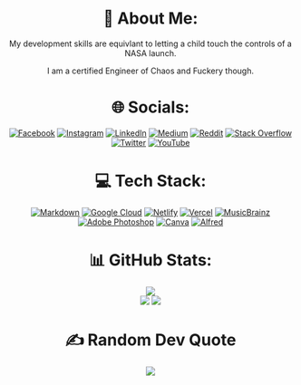 <h1 align="center"> 💫 About Me: </h1>


<p align="center"> My development skills are equivlant to letting a child touch the controls of a NASA launch. </p> 

<p align="center"> I am a certified Engineer of Chaos and Fuckery though. </p>


<h1 align="center"> 🌐 Socials: </h1>

<div align="center"> 

<a href="">[![Facebook](https://img.shields.io/badge/Facebook-%231877F2.svg?logo=Facebook&logoColor=white)](https://facebook.com/dontcallmedsmith)</a> <a href="">[![Instagram](https://img.shields.io/badge/Instagram-%23E4405F.svg?logo=Instagram&logoColor=white)](https://instagram.com/dsmith4life)</a> <a href="">[![LinkedIn](https://img.shields.io/badge/LinkedIn-%230077B5.svg?logo=linkedin&logoColor=white)](https://linkedin.com/in/whoisdsmith)</a> <a href="">[![Medium](https://img.shields.io/badge/Medium-12100E?logo=medium&logoColor=white)](https://medium.com/@dsmith4life)</a> <a href="">[![Reddit](https://img.shields.io/badge/Reddit-%23FF4500.svg?logo=Reddit&logoColor=white)](https://reddit.com/user/iamthereaper85)</a> <a href="">[![Stack Overflow](https://img.shields.io/badge/-Stackoverflow-FE7A16?logo=stack-overflow&logoColor=white)](https://stackoverflow.com/users/17231101)</a> <a href="">[![Twitter](https://img.shields.io/badge/Twitter-%231DA1F2.svg?logo=Twitter&logoColor=white)](https://twitter.com/wh0isdsmith)</a> <a href="">[![YouTube](https://img.shields.io/badge/YouTube-%23FF0000.svg?logo=YouTube&logoColor=white)](https://youtube.com/c/UCUUC12JAiWWRX8fenlAMHrw)</a>

</div>

<h1 align="center"> 💻 Tech Stack: </h1>

<div align="center"> 

<a href="">![Markdown](https://img.shields.io/badge/markdown-%23000000.svg?style=for-the-badge&logo=markdown&logoColor=white)</a> <a href="">![Google Cloud](https://img.shields.io/badge/Google%20Cloud-%234285F4.svg?style=for-the-badge&logo=google-cloud&logoColor=white)</a> <a href="">![Netlify](https://img.shields.io/badge/netlify-%23000000.svg?style=for-the-badge&logo=netlify&logoColor=#00C7B7)</a> <a href="">![Vercel](https://img.shields.io/badge/vercel-%23000000.svg?style=for-the-badge&logo=vercel&logoColor=white)</a> <a href="">![MusicBrainz](https://img.shields.io/badge/Musicbrainz-EB743B?style=for-the-badge&logo=musicbrainz&logoColor=BA478F)</a> <a href="">![Adobe Photoshop](https://img.shields.io/badge/adobephotoshop-%2331A8FF.svg?style=for-the-badge&logo=adobephotoshop&logoColor=white)</a> <a href="">![Canva](https://img.shields.io/badge/Canva-%2300C4CC.svg?style=for-the-badge&logo=Canva&logoColor=white)</a> <a href="">![Alfred](https://img.shields.io/badge/alfred-%235C1F87.svg?style=for-the-badge&logo=alfred)</a>

</div>
  
<h1 align="center"> 📊 GitHub Stats: </h1>

<div align="center"> 

<a href="">![](http://github-profile-summary-cards.vercel.app/api/cards/profile-details?username=whoisdsmith&theme=moonlight)</a> 
</br>
<a href="">![](http://github-profile-summary-cards.vercel.app/api/cards/stats?username=whoisdsmith&theme=moonlight)</a> 
<a href="">![](http://github-profile-summary-cards.vercel.app/api/cards/productive-time?username=whoisdsmith&theme=moonlight&utcOffset=8)</a> 
  
</div>
  
<h1 align="center"> ✍️ Random Dev Quote </h1>

<div align="center"> 

<a href="">![](https://quotes-github-readme.vercel.app/api?type=horizontal&theme=radical)</a>
